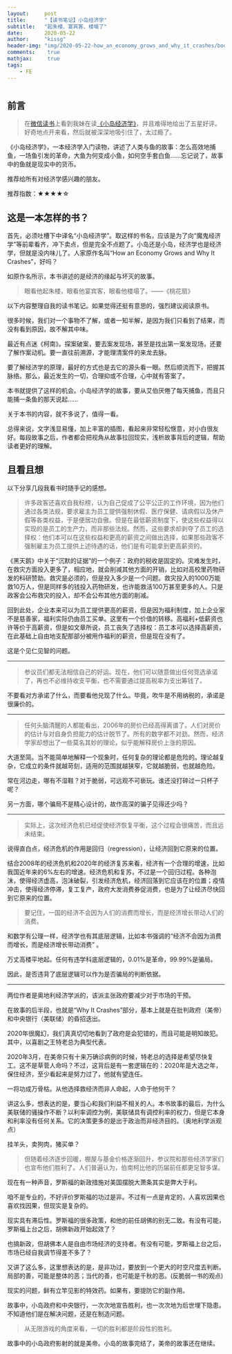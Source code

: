 ```yaml
---
layout:	    post
title:      "【读书笔记】小岛经济学"
subtitle:   "起朱楼、宴宾客、楼塌了"
date:       2020-05-22
author:     "kissg"
header-img: "img/2020-05-22-how_an_economy_grows_and_why_it_crashes/book_cover.jpg"
comments:    true
mathjax:     true
tags:
    - FE
---
```


# 

## 前言

> 在[微信读书](http://weread.qq.com/)上看到我妹在读[《小岛经济学》](https://book.douban.com/subject/26897464/)，并且难得地给出了五星好评。好奇地点开来看，然后就被深深地吸引住了，太过瘾了。

《小岛经济学》，一本经济学入门读物，讲述了人类与鱼的故事：怎么高效地捕鱼，一场鱼引发的革命，大鱼为何变成小鱼，如何空手套白鱼……忘记说了，故事中的鱼就是现实中的货币。

推荐给所有对经济学感兴趣的朋友。

推荐指数：★★★★☆

## 这是一本怎样的书？

首先，必须吐槽下中译名“小岛经济学”。取这样的书名，应该是为了向“魔鬼经济学”等前辈看齐，冲下卖点，但是完全不点题了。小岛还是小岛，经济学也是经济学，但就是没内味儿了。人家原作名叫“How an Economy Grows and Why It Crashes”，好吗？

如原作名所示，本书讲述的是经济的缘起与坏灭的故事。

> 眼看他起朱楼，眼看他宴宾客，眼看他楼塌了。——《桃花扇》

以下内容整理自我的读书笔记。如果觉得还挺有意思的，强烈建议阅读原书。

很多时候，我们对一个事物不了解，或者一知半解，是因为我们只看到了结果，而没有看到原因，故不解其中味。

最近有点迷《柯南》。探案破案，要去案发现场，甚至是找出第一案发现场，还要了解作案动机。要一直往前溯源，才能理清案件的来龙去脉。

要了解经济学的原理，最好的方式也是去它的源头看一眼。然后顺流而下，把握其脉络。那么，最近发生的一切，合理抑或不合理，心中就有答案了。

本书就提供了这样的机会。小岛经济学的故事，要从艾伯厌倦了每天捕鱼，而且只能捕一条鱼的那天说起……

关于本书的内容，就不多说了，值得一看。

总得来说，文字浅显易懂，加上丰富的插图，看起来非常轻松惬意，对小白很友好。每段故事之后，作者都会把视角从故事拉回现实，浅析故事背后的逻辑，帮助读者更好的理解。

## 且看且想

以下分享几段我看书时随手记的感想。

> 许多政客还喜欢自我标榜，认为自己促成了公平公正的工作环境，因为他们通过各类法规，要求雇主为员工提供强制休假、医疗保健、请病假以及休产假等各类权益，于是便居功自傲。但是在最低薪资制度下，使这些权益得以实现的是员工的生产力，而非那些法规。然而，这些要求却剥夺了员工的选择权：他们本可以在这些权益和更高的薪资之间做出选择，如果那些政客不强制雇主为员工提供上述待遇的话，他们是有可能拿到更高薪资的。

《黑天鹅》中关于“沉默的证据”的一个例子：政府的税收是固定的。灾难发生时，在救灾方面投入更多了，相应地，就会削减其他方面的开销，比如对高校里药物研发的科研赞助。救灾是必须的，但是投入多少是一个问题。救灾投入的1000万能救10万人，但是同样多的钱投入药物研发，也许能救活100万甚至更多的人。只是政客会公布救灾的投入，却不会公布其他方面的削减。

回到此处，企业本来可以为员工提供更高的薪资，但是因为福利制度，加上企业家不是慈善家，福利实际仍由员工买单。这里有一个价值的转移。高福利+低薪资也许等价于高薪资，但是如文章所说，员工丧失了选择权：员工本可以选择高薪资，在此基础上自由地支配那部分被用作福利的薪资，但是现在没有了。

这是个见仁见智的问题。

---

> 参议员们都无法相信自己的好运。现在，他们可以随意做出任何竞选承诺了，再也不必维持收支平衡，也不需要通过提高税率为支出筹钱了。

不要看对方承诺了什么，而要看他兑现了什么。毕竟，吹牛是不用纳税的，承诺是很廉价的。

---

> 任何头脑清醒的人都能看出，2006年的房价已经高得离谱了。人们对房价的估计与对自身负担能力的估计脱节了。所有的数字都不对劲。然而，经济学家却想出了一些莫名其妙的理论，似乎能解释房价上涨的原因。

大道至简。当不能简单地解释一个现象时，任何复杂的理论都是危险的。理论越复杂，它成立的条件就越苛刻，适用的范围就越狭窄，它就越脆弱，也就越危险。

常在河边走，哪有不湿鞋？对于脆弱，可远观不可亵玩。谁还没打碎过一只杯子呢？

另一方面，哪个骗局不是精心设计的，故作高深的骗子见得还少吗？

---

> 实际上，这次经济危机已经促使经济恢复平衡，这个过程会很痛苦，而且远未结束。

说得直白点，经济危机的作用是回归（regression），让经济回到它原来的位置。

结合2008年的经济危机和2020年的经济复苏来看，经济有一个合理的增速，比如我国近年来的6%左右的增速。经济危机和复苏，不过是一个回归过程。各种泡沫，使得经济虚高，泡沫破裂，引发经济危机，经济回落到它应该在的位置；疫情冲击，使得经济停滞，复工复产，政府大发消费券促消费，也是为了让经济尽快回到它原来的位置。

> 要记住，一国的经济不会因为人们的消费而增长，而是经济增长带动人们的消费。

和数学有公理一样，经济学也有其底层逻辑，比如本书强调的“经济不会因为消费而增长，而是经济增长带动消费” 。

万丈高楼平地起。任何有违学科底层逻辑的，0.01%是革命，99.99%是骗局。

因此，是否违背了底层逻辑可以作为是否骗局的判断依据。

---

两位作者是奥地利经济学派的，该派主张政府要减少对于市场的干预。

在故事的后半段，也就是“Why It Crashes”部分，基本上就是在批判政府（美帝）和中央银行（美联储）的昏招迭出。

2020年很魔幻，我们真真切切地看到了政府是会犯错的，而且可能是明知故犯。其中，以喜剧之王特老总为典型代表。

2020年3月，在美帝只有十来万确诊病例的时候，特老总的选择是希望尽快复工。这不是草菅人命吗？不过，这背后是有一套逻辑在的：2020年是大选之年，保住经济，至少看起来是努力过了，他就有望连任。

一将功成万骨枯。从他选择救经济而非人命起，人命于他何干？

讲这么多，想表达的是，要当心和我们利益不相关的人。本书故事的最后，为什么美联储的骚操作不断？以利率调控为例，美联储具有调控利率的权力，但是它本身和利率没有任何关系。它的决策更多的是出于政治而非经济目的。（奥地利学派观点）

挂羊头，卖狗肉，猪买单？

> 但随着经济逐步回暖，棚屋与基金价格逐渐回升，参议院和那些经济学家们也宣布他们胜利了。人们普遍认为，伯南柯比他的历届前任都更足智多谋。

现在有一种声音，罗斯福的新政措施对美国摆脱大萧条其实是弊大于利。

咱不是专业的，不好评价罗斯福的功过是非。不过有一点是肯定的，人喜欢因果也喜欢找因果，但现实是复杂的。

现实具有滞后性。罗斯福的很多政策，和他的前任胡佛的别无二致。有没有可能，罗斯福上台之后，胡佛新政开始起效了？

也搞新政，但胡佛本人是自由市场经济的支持者。有没有可能，罗斯福上台之后，市场已经自我调节得差不多了？

又讲了这么多，这里想表达的是，是非功过，要放到一个更大的时空尺度去判断。局部的善，可能是整体的恶；当代的善，也可能是千秋的恶。(反脆弱一书的观点)

现实的问题，鲜有立竿见影的特效药。如果有，要提防它的副作用。

故事中，小岛政府和中央银行，一次次地宣告胜利，也一次次地为后世埋下隐患。不知道他们是在解决问题，还是在制造问题。

> 从无限游戏的角度来看，一切的胜利都是阶段性的胜利。

故事中的小岛政府影射的就是美帝。小岛的故事完结了，美帝的故事还在继续。